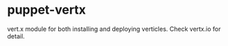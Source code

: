 puppet-vertx
============

vert.x module for both installing and deploying verticles. Check vertx.io for detail.
